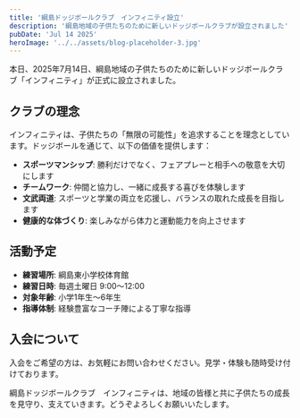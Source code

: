 ```yaml
---
title: '綱島ドッジボールクラブ　インフィニティ設立'
description: '綱島地域の子供たちのために新しいドッジボールクラブが設立されました'
pubDate: 'Jul 14 2025'
heroImage: '../../assets/blog-placeholder-3.jpg'
---
```


本日、2025年7月14日、綱島地域の子供たちのために新しいドッジボールクラブ「インフィニティ」が正式に設立されました。

## クラブの理念

インフィニティは、子供たちの「無限の可能性」を追求することを理念としています。ドッジボールを通じて、以下の価値を提供します：

- **スポーツマンシップ**: 勝利だけでなく、フェアプレーと相手への敬意を大切にします
- **チームワーク**: 仲間と協力し、一緒に成長する喜びを体験します
- **文武両道**: スポーツと学業の両立を応援し、バランスの取れた成長を目指します
- **健康的な体づくり**: 楽しみながら体力と運動能力を向上させます

## 活動予定

- **練習場所**: 綱島東小学校体育館
- **練習日時**: 毎週土曜日 9:00〜12:00
- **対象年齢**: 小学1年生〜6年生
- **指導体制**: 経験豊富なコーチ陣による丁寧な指導

## 入会について

入会をご希望の方は、お気軽にお問い合わせください。見学・体験も随時受け付けております。

綱島ドッジボールクラブ　インフィニティは、地域の皆様と共に子供たちの成長を見守り、支えていきます。どうぞよろしくお願いいたします。 